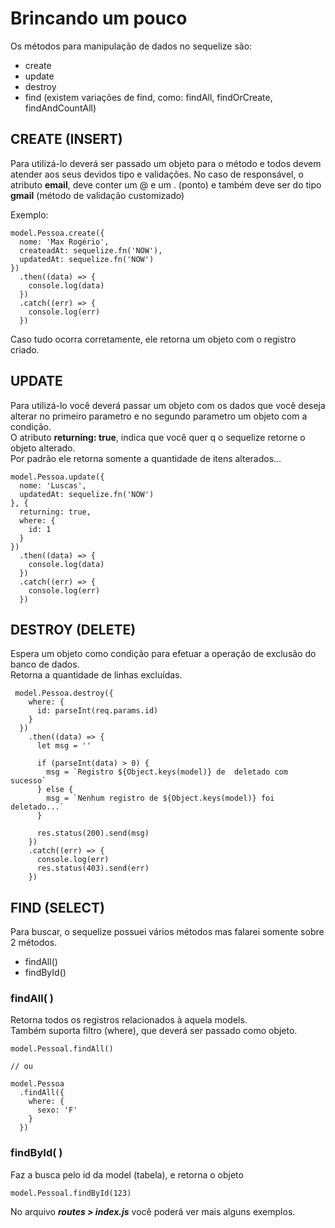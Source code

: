 # Brincando um pouco

Os métodos para manipulação de dados no sequelize são:
 - create
 - update
 - destroy
 - find (existem variações de find, como: findAll, findOrCreate, findAndCountAll)

## CREATE (INSERT)

Para utilizá-lo deverá ser passado um objeto para o método e todos devem atender aos seus devidos tipo e validações.
No caso de responsável, o atributo **email**, deve conter um @ e um . (ponto) e também deve ser do tipo **gmail** (método de validação customizado)

Exemplo:
```
model.Pessoa.create({
  nome: 'Max Rogério',
  createadAt: sequelize.fn('NOW'),
  updatedAt: sequelize.fn('NOW')
})
  .then((data) => {
    console.log(data)
  })
  .catch((err) => {
    console.log(err)
  })
```

Caso tudo ocorra corretamente, ele retorna um objeto com o registro criado.

## UPDATE

Para utilizá-lo você deverá passar um objeto com os dados que você deseja alterar no primeiro parametro e no segundo parametro um objeto com a condição.
<br />
O atributo **returning: true**, indica que você quer q o sequelize retorne o objeto alterado.
<br />
Por padrão ele retorna somente a quantidade de itens alterados...

```
model.Pessoa.update({
  nome: 'Luscas',
  updatedAt: sequelize.fn('NOW')
}, {
  returning: true,
  where: {
    id: 1
  }
})
  .then((data) => {
    console.log(data)
  })
  .catch((err) => {
    console.log(err)
  })
```

## DESTROY (DELETE)

Espera um objeto como condição para efetuar a operação de exclusão do banco de dados.
<br />
Retorna a quantidade de linhas excluídas.

```
 model.Pessoa.destroy({
    where: {
      id: parseInt(req.params.id)
    }
  })
    .then((data) => {
      let msg = ''

      if (parseInt(data) > 0) {
        msg = `Registro ${Object.keys(model)} de  deletado com sucesso`
      } else {
        msg = `Nenhum registro de ${Object.keys(model)} foi deletado...`
      }

      res.status(200).send(msg)
    })
    .catch((err) => {
      console.log(err)
      res.status(403).send(err)
    })
```

## FIND (SELECT)

Para buscar, o sequelize possuei vários métodos mas falarei somente sobre 2 métodos.
 - findAll() 
 - findById()

### **findAll( )**

Retorna todos os registros relacionados à aquela models.
<br />
Também suporta filtro (where), que deverá ser passado como objeto.

```
model.Pessoal.findAll()

// ou

model.Pessoa
  .findAll({
    where: {
      sexo: 'F'
    }
  })
```

### **findById( )**

Faz a busca pelo id da model (tabela), e retorna o objeto

```
model.Pessoal.findById(123)
```

No arquivo ___routes > index.js___ você poderá ver mais alguns exemplos.